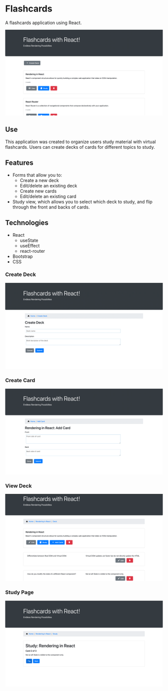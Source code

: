 # Flashcards
A flashcards application using React.

![A screen shot of my Flashcards App](/img/home-page.png "React Flashcards Home Page")

## Use

This application was created to organize users study material with virtual flashcards. Users can create decks of cards for different topics to study. 

## Features

* Forms that allow you to:
  * Create a new deck
  * Edit/delete an existing deck
  * Create new cards
  * Edit/delete an existing card
* Study view, which allows you to select which deck to study, and flip through the front and backs of cards.   

## Technologies

* React
  * useState
  * useEffect
  * react-router
* Bootstrap   
* CSS

### Create Deck
![A screen shot of my Flashcards App](/img/create-deck.png "React Flashcards Create Deck Page")

### Create Card
![A screen shot of my Flashcards App](/img/add-card.png "React Flashcards Add Card Page")

### View Deck
![A screen shot of my Flashcards App](/img/view-page.png "React Flashcards View Deck Page")

### Study Page
![A screen shot of my Flashcards App](/img/study-page.png "React Flashcards Study Page")

